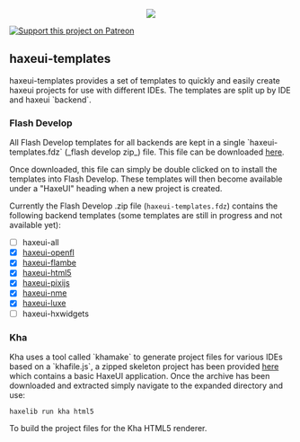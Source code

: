 <p align="center">
  <img src="https://dl.dropboxusercontent.com/u/26678671/haxeui2-warning.png"/>
</p>

[![Support this project on Patreon](https://dl.dropboxusercontent.com/u/26678671/patreon_button.png)](https://www.patreon.com/haxeui)

<h2>haxeui-templates</h2>
haxeui-templates provides a set of templates to quickly and easily create haxeui projects for use with different IDEs. The templates are split up by IDE and haxeui `backend`.

<h3>Flash Develop</h3>
All Flash Develop templates for all backends are kept in a single `haxeui-templates.fdz` (_flash develop zip_) file. This file can be downloaded <a href="https://github.com/haxeui/haxeui-templates/raw/master/flash-develop/haxeui-templates.fdz">here</a>. 

Once downloaded, this file can simply be double clicked on to install the templates into Flash Develop. These templates will then become available under a "HaxeUI" heading when a new project is created.

Currently the Flash Develop .zip file (`haxeui-templates.fdz`) contains the following backend templates (some templates are still in progress and not available yet):

 - [ ] haxeui-all
 - [x] <a href="https://github.com/haxeui/haxeui-templates/tree/master/flash-develop/%24(BaseDir)/Projects/550%20HaxeUI%20-%20OpenFL%20Project">haxeui-openfl</a>
 - [x] <a href="https://github.com/haxeui/haxeui-templates/tree/master/flash-develop/%24(BaseDir)/Projects/560%20HaxeUI%20-%20Flambe%20Project">haxeui-flambe</a>
 - [x] <a href="https://github.com/haxeui/haxeui-templates/tree/master/flash-develop/%24(BaseDir)/Projects/540%20HaxeUI%20-%20HTML5%20Project">haxeui-html5</a>
 - [x] <a href="https://github.com/haxeui/haxeui-templates/tree/master/flash-develop/%24(BaseDir)/Projects/570%20HaxeUI%20-%20PixiJS%20Project">haxeui-pixijs</a>
 - [x] <a href="https://github.com/haxeui/haxeui-templates/tree/master/flash-develop/%24(BaseDir)/Projects/580%20HaxeUI%20-%20NME%20Project">haxeui-nme</a>
 - [x] <a href="https://github.com/haxeui/haxeui-templates/tree/master/flash-develop/%24(BaseDir)/Projects/590%20HaxeUI%20-%20Luxe%20Project">haxeui-luxe</a>
 - [ ] haxeui-hxwidgets

<h3>Kha</h3>
Kha uses a tool called `khamake` to generate project files for various IDEs based on a `khafile.js`, a zipped skeleton project has been provided <a href="https://github.com/haxeui/haxeui-templates/blob/master/kha/skeleton.zip?raw=true">here</a> which contains a basic HaxeUI application. Once the archive has been downloaded and extracted simply navigate to the expanded directory and use:

```
haxelib run kha html5
```

To build the project files for the Kha HTML5 renderer.